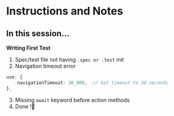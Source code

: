 # Instructions and Notes

## In this session...

**Writing First Test**
1. Spec/test file not having `.spec or .test` init
2. Navigation timeout error

```ts
use: {
    navigationTimeout: 30_000,  // Set timeout to 30 seconds
},
```
3. Missing `await` keyword before action methods
4. Done !🎉